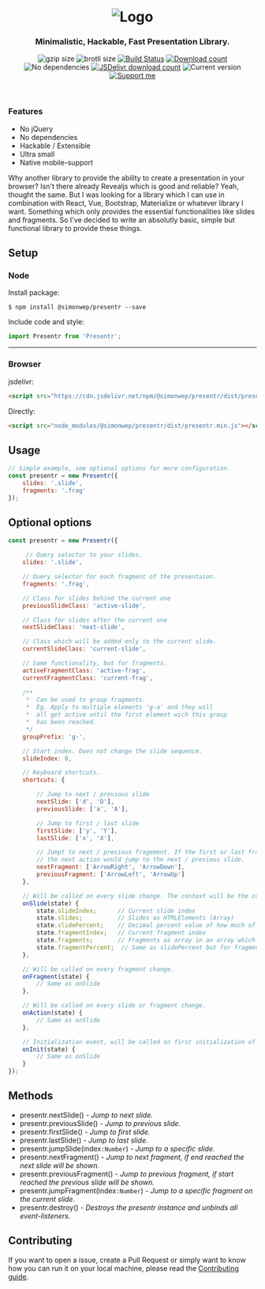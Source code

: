 <h1 align="center">
    <img src="logo.png" alt="Logo">
</h1>

<h3 align="center">
    Minimalistic, Hackable, Fast Presentation Library.
</h3>


<p align="center">
  <img alt="gzip size" src="https://img.badgesize.io/https://raw.githubusercontent.com/Simonwep/presentr/master/dist/presentr.min.js?compression=gzip&style=flat-square">
  <img alt="brotli size" src="https://img.badgesize.io/https://raw.githubusercontent.com/Simonwep/presentr/master/dist/presentr.min.js?compression=brotli&style=flat-square">
  <a href="https://travis-ci.org/Simonwep/presentr"><img
     alt="Build Status"
     src="https://img.shields.io/travis/Simonwep/presentr.svg?style=popout-square"></a>
  <a href="https://www.npmjs.com/package/@simonwep/presentr"><img
     alt="Download count"
     src="https://img.shields.io/npm/dm/@simonwep/presentr.svg?style=popout-square"></a>
  <img alt="No dependencies" src="https://img.shields.io/badge/dependencies-none-27ae60.svg?style=popout-square">
  <a href="https://www.jsdelivr.com/package/npm/@simonwep/presentr"><img
     alt="JSDelivr download count"
     src="https://data.jsdelivr.com/v1/package/npm/@simonwep/presentr/badge"></a>
  <img alt="Current version"
       src="https://img.shields.io/github/tag/Simonwep/presentr.svg?color=3498DB&label=version&style=flat-square">
  <a href="https://www.patreon.com/simonwep"><img
     alt="Support me"
     src="https://img.shields.io/badge/patreon-support-3498DB.svg?style=popout-square"></a>
</p>

<br>

### Features
* No jQuery
* No dependencies
* Hackable / Extensible
* Ultra small
* Native mobile-support

Why another library to provide the ability to create a presentation in your browser?
Isn't there already Revealjs which is good and reliable?
Yeah, thought the same. But I was looking for a library which I can use in combination with React, Vue, Bootstrap, Materialize or whatever library I want.
Something which only provides the essential functionalities like slides and fragments.
So I've decided to write an absolutly basic, simple but functional library to provide these things.

## Setup

### Node
Install package:
```shell
$ npm install @simonwep/presentr --save
```

Include code and style:
```js
import Presentr from 'Presentr';
```
---
### Browser

jsdelivr:
```html
<script src="https://cdn.jsdelivr.net/npm/@simonwep/presentr/dist/presentr.min.js"></script>
```

Directly:
```html
<script src="node_modules/@simonwep/presentr/dist/presentr.min.js"></script>
```

## Usage
```javascript
// Simple example, see optional options for more configuration.
const presentr = new Presentr({
    slides: '.slide',
    fragments: '.frag'
});
```

## Optional options
```javascript
const presentr = new Presentr({

     // Query selector to your slides.
    slides: '.slide',

    // Query selector for each fragment of the presentaion.
    fragments: '.frag',

    // Class for slides behind the current one
    previousSlideClass: 'active-slide',

    // Class for slides after the current one
    nextSlideClass: 'next-slide',

    // Class which will be added only to the current slide.
    currentSlideClass: 'current-slide',

    // Same functionality, but for fragments.
    activeFragmentClass: 'active-frag',
    currentFragmentClass: 'current-frag',
    
    /**
     *  Can be used to group fragments.
     *  Eg. Apply to multiple elements 'g-a' and they will 
     *  all get active until the first element wich this group 
     *  has been reached.
     */
    groupPrefix: 'g-',

    // Start index. Does not change the slide sequence.
    slideIndex: 0,

    // Keyboard shortcuts.
    shortcuts: {

        // Jump to next / previous slide
        nextSlide: ['d', 'D'],
        previousSlide: ['a', 'A'],

        // Jump to first / last slide
        firstSlide: ['y', 'Y'],
        lastSlide: ['x', 'X'],

        // Jumpt to next / previous fragement. If the first or last fragment is reached,
        // the next action would jump to the next / previous slide.
        nextFragment: ['ArrowRight', 'ArrowDown'],
        previousFragment: ['ArrowLeft', 'ArrowUp']
    },

    // Will be called on every slide change. The context will be the current presentr instance.
    onSlide(state) {
        state.slideIndex;      // Current slide index
        state.slides;          // Slides as HTMLElements (Array)
        state.slidePercent;    // Decimal percent value of how much of your slides are over
        state.fragmentIndex;   // Current fragment index
        state.fragments;       // Fragments as array in an array which index is the slide index
        state.fragmentPercent;  // Same as slidePercent but for fragments on the current slide
    },

    // Will be called on every fragment change.
    onFragment(state) {
        // Same as onSlide
    },

    // Will be called on every slide or fragment change.
    onAction(state) {
        // Same as onSlide
    },

    // Initialization event, will be called on first initialization of presenter.
    onInit(state) {
        // Same as onSlide
    }
});
```

## Methods
* presentr.nextSlide() _- Jump to next slide._
* presentr.previousSlide() _- Jump to previous slide._
* presentr.firstSlide() _- Jump to first slide._
* presentr.lastSlide() _- Jump to last slide._
* presentr.jumpSlide(index`:Number`) _- Jump to a specific slide._
* presentr.nextFragment() _- Jump to next fragment, if end reached the next slide will be shown._
* presentr.previousFragment() _- Jump to previous fragment, if start reached the previous slide will be shown._
* presentr.jumpFragment(index`:Number`) _- Jump to a specific fragment on the current slide._
* presentr.destroy() _- Destroys the presentr instance and unbinds all event-listeners._

## Contributing
If you want to open a issue, create a Pull Request or simply want to know how you can run it on your local machine, please read the [Contributing guide](https://github.com/Simonwep/presentr/blob/master/.github/CONTRIBUTING.md).